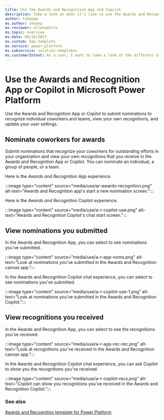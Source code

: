 ```yaml
---
title: Use the Awards and Recognition App and Copilot
description: Take a look at what it's like to use the Awards and Recognition App and Copilot.
author: tshanep
ms.author: shanep
ms.reviewer: ellenwehrle
ms.topic: overview
ms.date: 09/25/2023
ms.custom: bap-template
ms.service: power-platform
ms.subservice: solution-templates
ms.customerIntent: As a user, I want to take a look at the different user experiences in the Awards and Recognition App and Copilot so I can see how they work.
---
```



# Use the Awards and Recognition App or Copilot in Microsoft Power Platform

Use the Awards and Recognition App or Copilot to submit nominations to recognize individual coworkers and teams, view your own recognitions, and update your user settings.

## Nominate coworkers for awards

Submit nominations that recognize your coworkers for outstanding efforts in your organization and view your own recognitions that you receive in the Awards and Recognition App or Copilot. You can nominate an individual, a group of people, or a team.

Here is the *Awards and Recognition* App experience.

:::image type="content" source="media/use/ar-awards-recognition.png" alt-text="Awards and Recognition app's start a new nomination screen.":::

Here is the *Awards and Recognition* Copilot experience.

:::image type="content" source="media/use/a-r-copilot-use.png" alt-text="Awards and Recognition Copilot's chat start screen.":::

## View nominations you submitted

In the Awards and Recognition App, you can select to see nominations you've submitted.

:::image type="content" source="media/use/a-r-app-noms.png" alt-text="Look at nominations you've submitted in the Awards and Recognition canvas app.":::

In the Awards and Recognition Copilot chat experience, you can select to see nominations you've submitted.

:::image type="content" source="media/use/a-r-copilot-use-1.png" alt-text="Look at nominations you've submitted in the Awards and Recognition Copilot.":::

## View recognitions you received

In the Awards and Recognition App, you can select to see the recognitions you've received.

:::image type="content" source="media/use/a-r-app-rec-rec.png" alt-text="Look at recognitions you've received in the Awards and Recognition canvas app.":::

In the Awards and Recognition Copilot chat experience, you can ask Copilot to show you the recognitions you've received.

:::image type="content" source="media/use/a-r-copilot-recs.png" alt-text="Copilot can show you recognitions you've received in the Awards and Recognition Copilot.":::

### See also

[Awards and Recognition template for Power Platform](overview.md)
